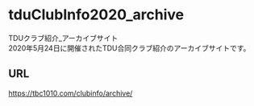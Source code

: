 # tduClubInfo2020_archive
TDUクラブ紹介_アーカイブサイト  
2020年5月24日に開催されたTDU合同クラブ紹介のアーカイブサイトです。

## URL
https://tbc1010.com/clubinfo/archive/

